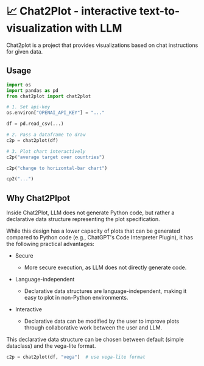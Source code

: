 # 📈 Chat2Plot - interactive text-to-visualization with LLM

Chat2plot is a project that provides visualizations based on chat instructions for given data.

## Usage

```Python
import os
import pandas as pd
from chat2plot import chat2plot

# 1. Set api-key
os.environ["OPENAI_API_KEY"] = "..."

df = pd.read_csv(...)

# 2. Pass a dataframe to draw
c2p = chat2plot(df)

# 3. Plot chart interactively
c2p("average target over countries")

c2p("change to horizontal-bar chart")

cp2("...")
```

## Why Chat2Plpot

Inside Chat2Plot, LLM does not generate Python code, but rather a declarative data structure representing the plot specification.

While this design has a lower capacity of plots that can be generated compared to Python code (e.g., ChatGPT's Code Interpreter Plugin), it has the following practical advantages:

- Secure
    - More secure execution, as LLM does not directly generate code.

- Language-independent
    - Declarative data structures are language-independent, making it easy to plot in non-Python environments.

- Interactive
    - Declarative data can be modified by the user to improve plots through collaborative work between the user and LLM.

This declarative data structure can be chosen between default (simple dataclass) and the vega-lite format.

```Python
c2p = chat2plot(df, "vega")  # use vega-lite format
```
